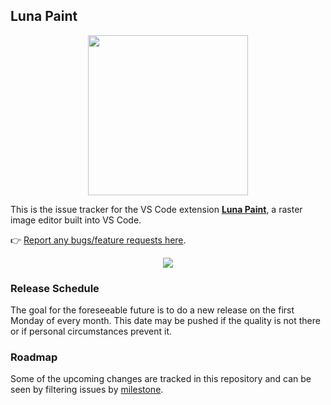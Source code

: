 ## Luna Paint

<p align="center">
  <img width="256" height="256" src="https://github.com/Tyriar/vscode-luna-paint/raw/master/images/readme/icon.png">
</p>

This is the issue tracker for the VS Code extension [**Luna Paint**](https://marketplace.visualstudio.com/items?itemName=Tyriar.luna-paint), a raster image editor built into VS Code.

👉 [Report any bugs/feature requests here](https://github.com/lunapaint/vscode-luna-paint/issues).

<p align="center">
  <img src="https://github.com/Tyriar/vscode-luna-paint/raw/master/images/readme/demo.png">
</p>

### Release Schedule

The goal for the foreseeable future is to do a new release on the first Monday of every month. This date may be pushed if the quality is not there or if personal circumstances prevent it.

### Roadmap

Some of the upcoming changes are tracked in this repository and can be seen by filtering issues by [milestone](https://github.com/lunapaint/vscode-luna-paint/milestones).
